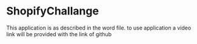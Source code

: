 # ShopifyChallange
This application is as described in the word file.  to use application a video link will be provided with the link of github
